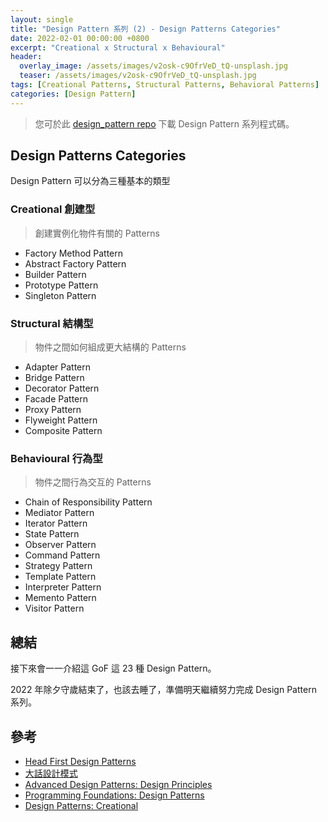 ```yaml
---
layout: single
title: "Design Pattern 系列 (2) - Design Patterns Categories"
date: 2022-02-01 00:00:00 +0800
excerpt: "Creational x Structural x Behavioural"
header:
  overlay_image: /assets/images/v2osk-c9OfrVeD_tQ-unsplash.jpg
  teaser: /assets/images/v2osk-c9OfrVeD_tQ-unsplash.jpg
tags: [Creational Patterns, Structural Patterns, Behavioral Patterns]
categories: [Design Pattern]
---
```


> 您可於此 [design_pattern repo](https://github.com/nickhuang9527/design_pattern) 下載 Design Pattern 系列程式碼。

## Design Patterns Categories

Design Pattern 可以分為三種基本的類型

### Creational 創建型

> 創建實例化物件有關的 Patterns

- Factory Method Pattern
- Abstract Factory Pattern
- Builder Pattern
- Prototype Pattern
- Singleton Pattern

### Structural 結構型

> 物件之間如何組成更大結構的 Patterns

- Adapter Pattern
- Bridge Pattern
- Decorator Pattern
- Facade Pattern
- Proxy Pattern
- Flyweight Pattern
- Composite Pattern

### Behavioural 行為型

> 物件之間行為交互的 Patterns

- Chain of Responsibility Pattern
- Mediator Pattern
- Iterator Pattern
- State Pattern
- Observer Pattern
- Command Pattern
- Strategy Pattern
- Template Pattern
- Interpreter Pattern
- Memento Pattern
- Visitor Pattern

## 總結

接下來會一一介紹這 GoF 這 23 種 Design Pattern。

2022 年除夕守歲結束了，也該去睡了，準備明天繼續努力完成 Design Pattern 系列。

## 參考

- [Head First Design Patterns](https://www.tenlong.com.tw/products/9789867794529)
- [大話設計模式](https://www.tenlong.com.tw/products/9789866761799)
- [Advanced Design Patterns: Design Principles](https://www.linkedin.com/learning/advanced-design-patterns-design-principles/what-are-design-principles?autoAdvance=true&autoSkip=false&autoplay=true&resume=true)
- [Programming Foundations: Design Patterns](https://www.linkedin.com/learning/programming-foundations-design-patterns-2/trying-interfaces?autoAdvance=true&autoSkip=false&autoplay=true&resume=true)
- [Design Patterns: Creational](https://www.linkedin.com/learning/design-patterns-creational/think-about-how-you-create-objects?autoAdvance=true&autoSkip=false&autoplay=true&resume=true)
